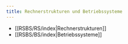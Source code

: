 ```yaml
---
title: Rechnerstrukturen und Betriebssysteme
---
```

- [[RSBS/RS/index|Rechnerstrukturen]]
- [[RSBS/BS/index|Betriebssysteme]]